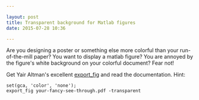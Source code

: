 ```yaml
---

layout: post
title: Transparent background for Matlab figures
date: 2015-07-28 10:36

---
```


Are you designing a poster or something else more colorful than your run-of-the-mill paper? You want to display a matlab figure? You are annoyed by the figure's white background on your colorful document? Fear not!

Get Yair Altman's excellent [export_fig](https://github.com/altmany/export_fig) and read the documentation. Hint:

    set(gca, 'color', 'none');
    export_fig your-fancy-see-through.pdf -transparent
